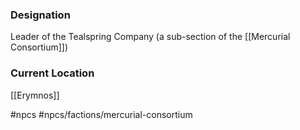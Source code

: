 ### Designation
Leader of the Tealspring Company (a sub-section of the [[Mercurial Consortium]])

### Current Location
[[Erymnos]]




#npcs  #npcs/factions/mercurial-consortium
